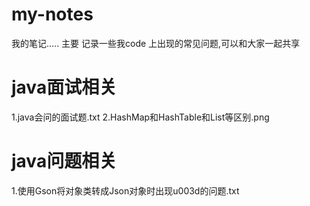 # my-notes
我的笔记.....
主要 记录一些我code 上出现的常见问题,可以和大家一起共享



# java面试相关
1.java会问的面试题.txt
2.HashMap和HashTable和List等区别.png




# java问题相关
1.使用Gson将对象类转成Json对象时出现u003d的问题.txt
